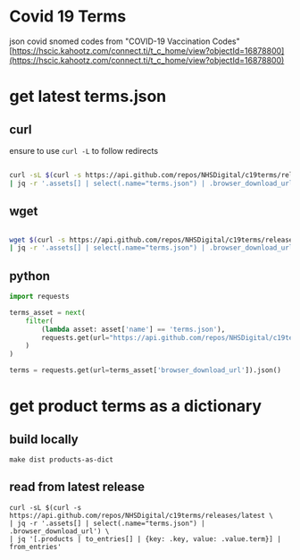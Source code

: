 # Covid 19 Terms

json covid snomed codes from "COVID-19 Vaccination Codes"
[https://hscic.kahootz.com/connect.ti/t_c_home/view?objectId=16878800](https://hscic.kahootz.com/connect.ti/t_c_home/view?objectId=16878800)

# get latest terms.json


## curl
ensure to use `curl -L` to follow redirects
```bash

curl -sL $(curl -s https://api.github.com/repos/NHSDigital/c19terms/releases/latest \
| jq -r '.assets[] | select(.name="terms.json") | .browser_download_url')
```

## wget
```bash

wget $(curl -s https://api.github.com/repos/NHSDigital/c19terms/releases/latest \
| jq -r '.assets[] | select(.name="terms.json") | .browser_download_url')
```

## python
```python
import requests

terms_asset = next(
    filter(
        (lambda asset: asset['name'] == 'terms.json'), 
        requests.get(url="https://api.github.com/repos/NHSDigital/c19terms/releases/latest").json()['assets']
    )
)

terms = requests.get(url=terms_asset['browser_download_url']).json()


```

# get product terms as a dictionary
## build locally    
```shell
make dist products-as-dict
```

## read from latest release
```shell
curl -sL $(curl -s https://api.github.com/repos/NHSDigital/c19terms/releases/latest \
| jq -r '.assets[] | select(.name="terms.json") | .browser_download_url') \
| jq '[.products | to_entries[] | {key: .key, value: .value.term}] | from_entries'
```